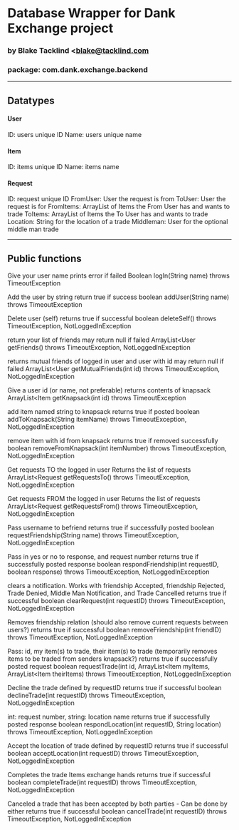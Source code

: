 # Database Wrapper for Dank Exchange project
### by Blake Tacklind <blake@tacklind.com
### package: com.dank.exchange.backend

---
## Datatypes

#### User
ID: users unique ID
Name: users unique name

#### Item
ID: items unique ID
Name: items name

#### Request
ID: request unique ID
FromUser: User the request is from
ToUser: User the request is for
FromItems: ArrayList of Items the From User has and wants to trade
ToItems: ArrayList of Items the To User has and wants to trade
Location: String for the location of a trade
Middleman: User for the optional middle man trade

---
## Public functions

Give your user name
prints error if failed
Boolean logIn(String name) throws TimeoutException 

Add the user by string
return true if success
boolean addUser(String name) throws TimeoutException 

Delete user (self)
returns true if successful
boolean deleteSelf() throws TimeoutException, NotLoggedInException 

return your list of friends
may return null if failed
ArrayList<User getFriends() throws TimeoutException, NotLoggedInException 

returns mutual friends of logged in user and user with id
may return null if failed
ArrayList<User getMutualFriends(int id) throws TimeoutException, NotLoggedInException 

Give a user id (or name, not preferable)
returns contents of knapsack
ArrayList<Item getKnapsack(int id) throws TimeoutException 

add item named string to knapsack
returns true if posted
boolean addToKnapsack(String itemName) throws TimeoutException, NotLoggedInException 

remove item with id from knapsack
returns true if removed successfully
boolean removeFromKnapsack(int itemNumber) throws TimeoutException, NotLoggedInException 

Get requests TO the logged in user
Returns the list of requests
ArrayList<Request getRequestsTo() throws TimeoutException, NotLoggedInException 

Get requests FROM the logged in user
Returns the list of requests
ArrayList<Request getRequestsFrom() throws TimeoutException, NotLoggedInException

Pass username to befriend
returns true if successfully posted
boolean requestFriendship(String name) throws TimeoutException, NotLoggedInException 

Pass in yes or no to response, and request number
returns true if successfully posted response
boolean respondFriendship(int requestID, boolean response) throws TimeoutException, NotLoggedInException 

clears a notification.
Works with friendship Accepted, friendship Rejected, Trade Denied, Middle Man Notification, and Trade Cancelled
returns true if successful
boolean clearRequest(int requestID) throws TimeoutException, NotLoggedInException 

Removes friendship relation
(should also remove current requests between users?)
returns true if successful
boolean removeFriendship(int friendID) throws TimeoutException, NotLoggedInException 

Pass: id, my item(s) to trade, their item(s) to trade
(temporarily removes items to be traded from senders knapsack?)
returns true if successfully posted request
boolean requestTrade(int id, ArrayList<Item myItems, ArrayList<Item theirItems) throws TimeoutException, NotLoggedInException 

Decline the trade defined by requestID
returns true if successful
boolean declineTrade(int requestID) throws TimeoutException, NotLoggedInException 

int: request number, string: location name
returns true if successfully posted response
boolean respondLocation(int requestID, String location) throws TimeoutException, NotLoggedInException 

Accept the location of trade defined by requestID
returns true if successful
boolean acceptLocation(int requestID) throws TimeoutException, NotLoggedInException

Completes the trade Items exchange hands
returns true if successful
boolean completeTrade(int requestID) throws TimeoutException, NotLoggedInException 

Canceled a trade that has been accepted by both parties - Can be done by either
returns true if successful
boolean cancelTrade(int requestID) throws TimeoutException, NotLoggedInException 

